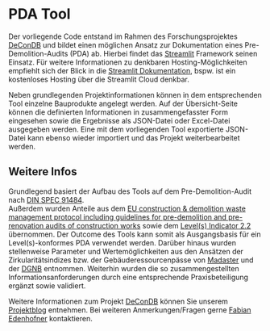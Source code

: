 # PDA Tool

Der vorliegende Code entstand im Rahmen des Forschungsprojektes [DeConDB](https://daten.plus/projekte/de-con-db) und bildet einen möglichen Ansatz zur Dokumentation eines Pre-Demolition-Audits (PDA) ab.
Hierbei findet das [Streamlit](https://streamlit.io/) Framework seinen Einsatz. Für weitere Informationen zu denkbaren Hosting-Möglichkeiten empfiehlt sich der Blick in die [Streamlit Dokumentation](https://docs.streamlit.io/deploy), bspw. ist ein kostenloses Hosting über die Streamlit Cloud denkbar.
               
Neben grundlegenden Projektinformationen können in dem entsprechenden Tool einzelne Bauprodukte angelegt werden. Auf der Übersicht-Seite können die definierten Informationen in zusammengefasster Form eingesehen
sowie die Ergebnisse als JSON-Datei oder Excel-Datei ausgegeben werden. Eine mit dem vorliegenden Tool exportierte JSON-Datei kann ebenso wieder importiert und das Projekt weiterbearbeitet werden.

## Weitere Infos
Grundlegend basiert der Aufbau des Tools auf dem Pre-Demolition-Audit nach [DIN SPEC 91484](https://www.din.de/de/wdc-beuth:din21:371235753).              
Außerdem wurden Anteile aus dem [EU construction & demolition waste management protocol including guidelines for pre-demolition and pre-renovation audits of construction works](https://op.europa.eu/en/publication-detail/-/publication/d63d5a8f-64e8-11ef-a8ba-01aa75ed71a1) 
sowie dem [Level(s) Indicator 2.2](https://susproc.jrc.ec.europa.eu/product-bureau/sites/default/files/2020-10/20201013%20New%20Level(s)%20documentation_2.2%20C&d%20waste_Publication%20v1.0.pdf) übernommen.
Der Outcome des Tools kann somit als Ausgangsbasis für ein Level(s)-konformes PDA verwendet werden.
Darüber hinaus wurden stellenweise Parameter und Wertemöglichkeiten aus den Ansätzen der Zirkularitätsindizes bzw. der Gebäuderessourcenpässe von [Madaster](https://docs.madaster.com/de/de/knowledge-base/calculations) und der [DGNB](https://www.dgnb.de/de/nachhaltiges-bauen/zirkulaeres-bauen/zirkularitaetsindizes-fuer-bauwerke) entnommen.
Weiterhin wurden die so zusammengestellten Informationsanforderungen durch eine entsprechende Praxisbeteiligung ergänzt sowie validiert.

Weitere Informationen zum Projekt [DeConDB](https://daten.plus/projekte/de-con-db) können Sie unserem [Projektblog](https://blog.rwth-aachen.de/decondb/) entnehmen.
Bei weiteren Anmerkungen/Fragen gerne [Fabian Edenhofner](https://www.icom.rwth-aachen.de/cms/icom/Das-Institut/Team/Kontaktdaten/Research-Assistants/~ptkpf/Edenhofner-Fabian/) kontaktieren.

